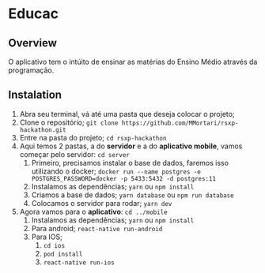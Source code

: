 # Educac

## Overview
O aplicativo tem o intúito de ensinar as matérias do Ensino Médio através da programação.

## Instalation
1. Abra seu terminal, vá até uma pasta que deseja colocar o projeto;
2. Clone o repositório;
	`git clone https://github.com/MMortari/rsxp-hackathon.git`
3. Entre na pasta do projeto;
	`cd rsxp-hackathon`
4. Aqui temos 2 pastas, a do **servidor** e a do **aplicativo mobile**, vamos começar pelo servidor:
	`cd server`
	1. Primeiro, precisamos instalar o base de dados, faremos isso utilizando o docker;
		`docker run --name postgres -e POSTGRES_PASSWORD=docker -p 5433:5432 -d postgres:11`
	2. Instalamos as dependências;
		`yarn` ou `npm install`
	3. Criamos a base de dados;
		`yarn database` ou `npm run database`
	4. Colocamos o servidor para rodar;
		`yarn dev`
5. Agora vamos para o **aplicativo**:
	`cd ../mobile`
	1. Instalamos as dependências;
		`yarn` ou `npm install`
	2. Para android;
		`react-native run-android`
	3. Para IOS;
		1. `cd ios`
		2. `pod install`
		3. `react-native run-ios`
